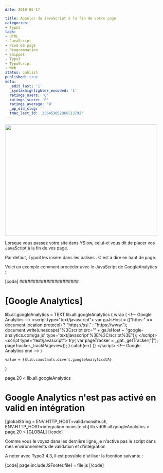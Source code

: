 ```yaml
---
date: 2010-06-17

title: Appeler du JavaScript à la fin de votre page
categories:
- Typo3
tags:
- HTML
- JavaScript
- Pied de page
- Programmation
- Snippet
- Typo3
- TypoScript
- Web
status: publish
published: true
meta:
  _edit_last: '1'
  _syntaxhighlighter_encoded: '1'
  ratings_users: '0'
  ratings_score: '0'
  ratings_average: '0'
  _wp_old_slug: ''
  tmac_last_id: '256453852868513792'
---
```

<img src="https://dlgjp9x71cipk.cloudfront.net/2010/06/alienlebarge-·-utility-futility1-500x367.png" alt="" title="ySlow" width="500" height="367" class="alignnone size-medium wp-image-1674" />
<p>Lorsque vous passez votre site dans YSlow, celui-ci vous dit de placer vos JavaScript à la fin de vos page.</p>
<p>Par défaut, Typo3 les insère dans les balises <head>. C'est à dire en haut de page.</head></p>
<!--more-->
<p>Voici un exemple comment procéder avec le JavaScript de GoogleAnalytics :</p>

[code]
###################### 
# [Google Analytics]

lib.all.googleAnalytics = TEXT
lib.all.googleAnalytics {
	wrap (
		&lt;!-- Google Analytics --&gt;
		&lt;script type=&quot;text/javascript&quot;&gt;
		var gaJsHost = ((&quot;https:&quot; == document.location.protocol) ? &quot;https://ssl.&quot; : &quot;https://www.&quot;);
		document.write(unescape(&quot;%3Cscript src='&quot; + gaJsHost + &quot;google-analytics.com/ga.js' type='text/javascript'%3E%3C/script%3E&quot;));
		&lt;/script&gt;
		&lt;script type=&quot;text/javascript&quot;&gt;
		try{
		var pageTracker = _gat._getTracker(&quot;|&quot;);
		pageTracker._trackPageview();
		} catch(err) {} 
		&lt;/script&gt;
		&lt;!-- Google Analytics end --&gt;	
	)
	
	value = {$lib.constants.divers.googleAnalyticsUA} 
}

page.20 &lt; lib.all.googleAnalytics

# Google Analytics n'est pas activé en valid en intégration
[globalString = ENV:HTTP_HOST=valid.monsite.ch, ENV:HTTP_HOST=integration.monsite.ch]
	lib.vd09.all.googleAnalytics &gt;
	page.20 &gt;
[GLOBAL]
[/code]

<p>Comme vous le voyez dans les dernière ligne, je n'active pas le script dans mes environnements de validation et d'intégration</p>
<p>A noter avec Typo3 4.3, il est possible d'utiliser la focntion suivante :</p>
[code]
page.includeJSFooter.file1 = file.js
[/code]
